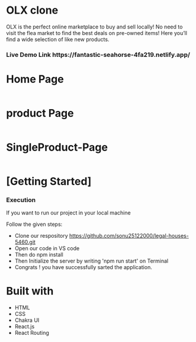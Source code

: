 # OLX clone
OLX is the perfect online marketplace to buy and sell locally! No need to visit the flea market to find the best deals on pre-owned items! Here you’ll find a wide selection of like new products.

<h3>Live Demo Link https://fantastic-seahorse-4fa219.netlify.app/ </h3>



 <h1>Home Page</h1>
    <img src="https://i.postimg.cc/XvfcfyVr/Screenshot-2023-02-27-at-9-34-04-PM.png" alt="">
  <h1>product Page</h1>
    <img src="https://i.postimg.cc/QVZdJVNM/Screenshot-2023-02-27-at-9-35-04-PM.png" alt="">
     <h1>SingleProduct-Page</h1>
    <img src="https://i.postimg.cc/YSdz9LMY/Screenshot-2023-02-27-at-9-37-48-PM.png" alt="">
    <h1>[Getting Started]</h1>
    <h3>Execution</h3>
    <p>If you want to run our project in your local machine</p>
    <p>Follow the given steps:</p>
    <ul>
        <li>Clone our respository <a href="https://github.com/sonu25122000/legal-houses-5460.git">https://github.com/sonu25122000/legal-houses-5460.git</a></li>
        <li>Open our code in VS code </li>
 <li>Then do npm install</li>
        <li>Then Initialize the server by writing 'npm run start' on Terminal</li>
 <li>Congrats !  you have successfully sarted the application.</li>
    </ul>
        <h1>Built with</h1>
    <ul>
        <li>HTML</li>
        <li>CSS</li>
        <li>Chakra UI</li>
  <li>React.js</li>
  <li>React Routing</li>
